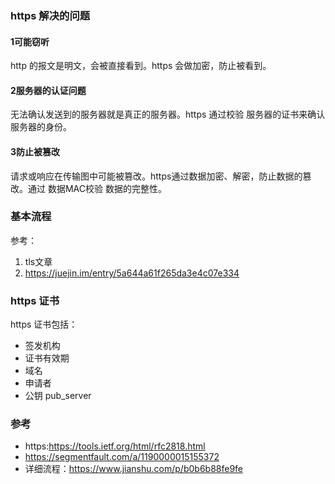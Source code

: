 ### https 解决的问题

#### 1可能窃听

http 的报文是明文，会被直接看到。https 会做加密，防止被看到。

#### 2服务器的认证问题

无法确认发送到的服务器就是真正的服务器。https 通过校验 服务器的证书来确认服务器的身份。

#### 3防止被篡改

请求或响应在传输图中可能被篡改。https通过数据加密、解密，防止数据的篡改。通过 数据MAC校验 数据的完整性。

### 基本流程

参考：

1. tls文章
2. https://juejin.im/entry/5a644a61f265da3e4c07e334

### https 证书

https 证书包括：

- 签发机构
- 证书有效期
- 域名
- 申请者
- 公钥 pub_server

### 参考

- https:https://tools.ietf.org/html/rfc2818.html
- https://segmentfault.com/a/1190000015155372
- 详细流程：https://www.jianshu.com/p/b0b6b88fe9fe
